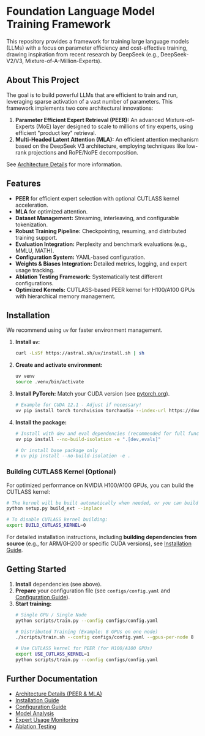 # Foundation Language Model Training Framework

This repository provides a framework for training large language models (LLMs) with a focus on parameter efficiency and cost-effective training, drawing inspiration from recent research by DeepSeek (e.g., DeepSeek-V2/V3, Mixture-of-A-Million-Experts).

## About This Project

The goal is to build powerful LLMs that are efficient to train and run, leveraging sparse activation of a vast number of parameters. This framework implements two core architectural innovations:

1.  **Parameter Efficient Expert Retrieval (PEER):** An advanced Mixture-of-Experts (MoE) layer designed to scale to millions of tiny experts, using efficient "product key" retrieval.
2.  **Multi-Headed Latent Attention (MLA):** An efficient attention mechanism based on the DeepSeek V3 architecture, employing techniques like low-rank projections and RoPE/NoPE decomposition.

See [Architecture Details](docs/ARCHITECTURE.md) for more information.

## Features

-   **PEER** for efficient expert selection with optional CUTLASS kernel acceleration.
-   **MLA** for optimized attention.
-   **Dataset Management:** Streaming, interleaving, and configurable tokenization.
-   **Robust Training Pipeline:** Checkpointing, resuming, and distributed training support.
-   **Evaluation Integration:** Perplexity and benchmark evaluations (e.g., MMLU, MATH).
-   **Configuration System:** YAML-based configuration.
-   **Weights & Biases Integration:** Detailed metrics, logging, and expert usage tracking.
-   **Ablation Testing Framework:** Systematically test different configurations.
-   **Optimized Kernels:** CUTLASS-based PEER kernel for H100/A100 GPUs with hierarchical memory management.

## Installation

We recommend using `uv` for faster environment management.

1.  **Install `uv`:**
    ```bash
    curl -LsSf https://astral.sh/uv/install.sh | sh
    ```
2.  **Create and activate environment:**
    ```bash
    uv venv
    source .venv/bin/activate
    ```
3.  **Install PyTorch:** Match your CUDA version (see [pytorch.org](https://pytorch.org/)).
    ```bash
    # Example for CUDA 12.1 - Adjust if necessary!
    uv pip install torch torchvision torchaudio --index-url https://download.pytorch.org/whl/cu121
    ```
4.  **Install the package:**
    ```bash
    # Install with dev and eval dependencies (recommended for full functionality)
    uv pip install --no-build-isolation -e ".[dev,evals]"

    # Or install base package only
    # uv pip install --no-build-isolation -e .
    ```

### Building CUTLASS Kernel (Optional)

For optimized performance on NVIDIA H100/A100 GPUs, you can build the CUTLASS kernel:

```bash
# The kernel will be built automatically when needed, or you can build it manually:
python setup.py build_ext --inplace

# To disable CUTLASS kernel building:
export BUILD_CUTLASS_KERNEL=0
```

For detailed installation instructions, including **building dependencies from source** (e.g., for ARM/GH200 or specific CUDA versions), see [Installation Guide](docs/INSTALLATION.md).

## Getting Started

1.  **Install** dependencies (see above).
2.  **Prepare** your configuration file (see `configs/config.yaml` and [Configuration Guide](docs/CONFIGURATION.md)).
3.  **Start training:**
    ```bash
    # Single GPU / Single Node
    python scripts/train.py --config configs/config.yaml

    # Distributed Training (Example: 8 GPUs on one node)
    ./scripts/train.sh --config configs/config.yaml --gpus-per-node 8
    
    # Use CUTLASS kernel for PEER (for H100/A100 GPUs)
    export USE_CUTLASS_KERNEL=1
    python scripts/train.py --config configs/config.yaml
    ```

## Further Documentation

-   [Architecture Details (PEER & MLA)](docs/ARCHITECTURE.md)
-   [Installation Guide](docs/INSTALLATION.md)
-   [Configuration Guide](docs/CONFIGURATION.md)
-   [Model Analysis](docs/ANALYSIS.md)
-   [Expert Usage Monitoring](docs/EXPERT_MONITORING.md)
-   [Ablation Testing](docs/ABLATION_TESTING.md)
